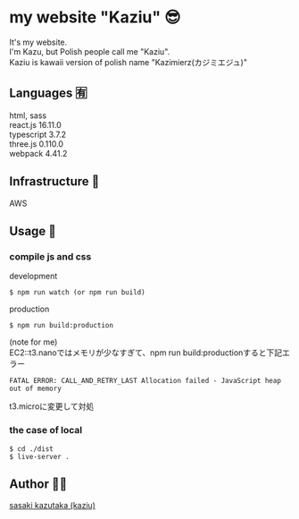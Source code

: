 my website "Kaziu" 😎
====

It's my website.  
I'm Kazu, but Polish people call me "Kaziu".    
Kaziu is kawaii version of polish name "Kazimierz(カジミエジュ)"

## Languages 🈶
html, sass  
react.js 16.11.0    
typescript 3.7.2    
three.js 0.110.0    
webpack 4.41.2

## Infrastructure 🏢
AWS

## Usage 🔑
### compile js and css
development
```
$ npm run watch (or npm run build)
```

production
```
$ npm run build:production
```

(note for me)   
EC2::t3.nanoではメモリが少なすぎて、npm run build:productionすると下記エラー
```
FATAL ERROR: CALL_AND_RETRY_LAST Allocation failed - JavaScript heap out of memory
```
t3.microに変更して対処
### the case of local
```
$ cd ./dist
$ live-server .
```

## Author 👨‍🎓

[sasaki kazutaka (kaziu)](https://github.com/kazoogon)